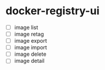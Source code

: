 # docker-registry-ui

- [ ] image list
- [ ] image retag
- [ ] image export
- [ ] image import
- [ ] image delete
- [ ] image detail
